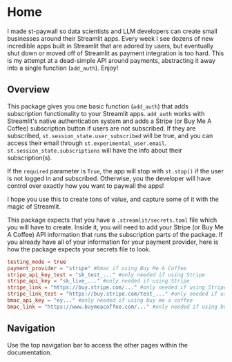 # Home

I made st-paywall so data scientists and LLM developers can create small businesses around their Streamlit apps. Every week I see dozens of new incredible apps built in Streamlit that are adored by users, but eventually shut down or moved off of Streamlit as payment integration is too hard. This is my attempt at a dead-simple API around payments, abstracting it away into a single function (`add_auth`). Enjoy!

## Overview

This package gives you one basic function (`add_auth`) that adds subscription functionality to your Streamlit apps. `add_auth` works with Streamlit's native authentication system and adds a Stripe (or Buy Me A Coffee) subscription button if users are not subscribed. If they are subscribed, `st.session_state.user_subscribed` will be true, and you can access their email through `st.experimental_user.email`. `st.session_state.subscriptions` will have the info about their subscription(s).

If the `required` parameter is `True`, the app will stop with `st.stop()` if the user is not logged in and subscribed. Otherwise, you the developer will have control over exactly how you want to paywall the apps! 

I hope you use this to create tons of value, and capture some of it with the magic of Streamlit.

This package expects that you have a `.streamlit/secrets.toml` file which you will have to create. Inside it, you will need to add your Stripe (or Buy Me A Coffee) API information that runs the subscription parts of the package. If you already have all of your information for your payment provider, here is how the package expects your secrets file to look.

```toml
testing_mode = true
payment_provider = "stripe" #bmac if using Buy Me A Coffee
stripe_api_key_test = "sk_test_..." #only needed if using Stripe
stripe_api_key = "sk_live_..." #only needed if using Stripe
stripe_link = "https://buy.stripe.com/..." #only needed if using Stripe
stripe_link_test = "https://buy.stripe.com/test_..." #only needed if using Stripe
bmac_api_key = "ey..." #only needed if using buy me a coffee
bmac_link = "https://www.buymeacoffee.com/..." #only needed if using buy me a coffee
```

## Navigation

Use the top navigation bar to access the other pages within the documentation.